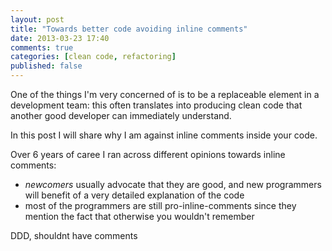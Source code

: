 ```yaml
---
layout: post
title: "Towards better code avoiding inline comments"
date: 2013-03-23 17:40
comments: true
categories: [clean code, refactoring]
published: false
---
```


One of the things I'm very concerned of is to be
a replaceable element in a development team: this
often translates into producing clean code that
another good developer can immediately understand.

In this post I will share why I am against inline
comments inside your code.

<!-- more -->

Over 6 years of caree I ran across different opinions
towards inline comments:

* *newcomers* usually advocate that they are good, 
and new programmers will benefit of a very detailed
explanation of the code
* most of the programmers are still pro-inline-comments
since they mention the fact that otherwise you wouldn't
remember


DDD, shouldnt have comments



